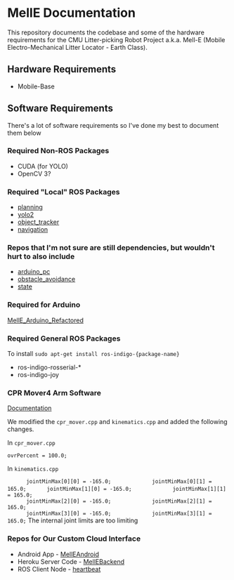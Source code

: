# MellE Documentation
This repository documents the codebase and some of the hardware requirements for the CMU Litter-picking Robot Project a.k.a. Mell-E (Mobile Electro-Mechanical Litter Locator - Earth Class).

## Hardware Requirements
* Mobile-Base

## Software Requirements
There's a lot of software requirements so I've done my best to document them below

### Required Non-ROS Packages
* CUDA (for YOLO)
* OpenCV 3?

### Required "Local" ROS Packages
* [planning](https://github.com/LitterBot2017/planning)
* [yolo2](https://github.com/LitterBot2017/ROS_Yolo2)
* [object_tracker](https://github.com/LitterBot2017/object_track)
* [navigation](https://github.com/LitterBot2017/melle_refactored)

### Repos that I'm not sure are still dependencies, but wouldn't hurt to also include
* [arduino_pc](https://need_to_create_repo)
* [obstacle_avoidance](https://github.com/LitterBot2017/MellEObstacle)
* [state](https://need_to_create_repo)

### Required for Arduino
[MellE_Arduino_Refactored](https://github.com/LitterBot2017/MellE_Arduino_Refactored)

### Required General ROS Packages
To install `sudo apt-get install ros-indigo-{package-name}`
* ros-indigo-rosserial-*
* ros-indigo-joy

### CPR Mover4 Arm Software
[Documentation](https://github.com/CPR-Robots/cpr_mover/blob/master/doc/CPRMoverROSDoc.pdf)

We modified the `cpr_mover.cpp` and `kinematics.cpp` and added the following changes.

In `cpr_mover.cpp`

`ovrPercent = 100.0;`

In `kinematics.cpp`

`       jointMinMax[0][0] = -165.0;             jointMinMax[0][1] = 165.0;
`
`       jointMinMax[1][0] = -165.0;             jointMinMax[1][1] = 165.0;
`       
`       jointMinMax[2][0] = -165.0;             jointMinMax[2][1] = 165.0;
`       
`       jointMinMax[3][0] = -165.0;             jointMinMax[3][1] = 165.0;
`
The internal joint limits are too limiting

### Repos for Our Custom Cloud Interface
* Android App - [MellEAndroid](https://github.com/LitterBot2017/MellEAndroid)
* Heroku Server Code - [MellEBackend](https://github.com/LitterBot2017/MellEBackend)
* ROS Client Node - [heartbeat](https://need_to_create_repo)
